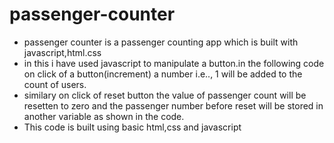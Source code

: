 # passenger-counter
- passenger counter is a passenger counting app which is built with javascript,html.css
- in this i have used javascript to manipulate a button.in the following code on click of a button(increment) a number i.e.., 1 will be added to the count of users.
- similary on click of reset button the value of passenger count will be resetten to zero and the passenger number before reset will be stored in another variable as    shown in the code.
- This code is built using basic html,css and javascript
